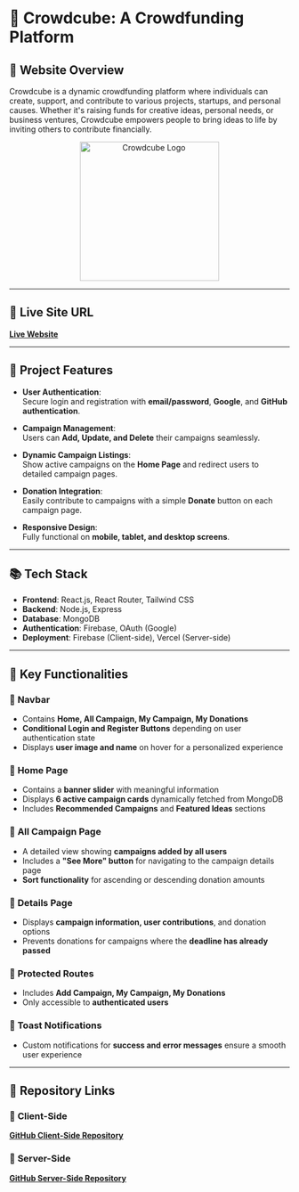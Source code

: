 # 🚀 **Crowdcube: A Crowdfunding Platform**  

## 🎯 **Website Overview**  

Crowdcube is a dynamic crowdfunding platform where individuals can create, support, and contribute to various projects, startups, and personal causes. Whether it's raising funds for creative ideas, personal needs, or business ventures, Crowdcube empowers people to bring ideas to life by inviting others to contribute financially.

<p align="center">
  <img src="https://i.ibb.co/RBGH63q/crowdcube.webp" alt="Crowdcube Logo" width="250" height="250" />
</p>

---

## 🔗 **Live Site URL**  
[**Live Website**](https://crowdcube-934d7.web.app/)

---

## 📜 **Project Features**  

- **User Authentication**:  
  Secure login and registration with **email/password**, **Google**, and **GitHub authentication**.

- **Campaign Management**:  
  Users can **Add, Update, and Delete** their campaigns seamlessly.

- **Dynamic Campaign Listings**:  
  Show active campaigns on the **Home Page** and redirect users to detailed campaign pages.

- **Donation Integration**:  
  Easily contribute to campaigns with a simple **Donate** button on each campaign page.

- **Responsive Design**:  
  Fully functional on **mobile, tablet, and desktop screens**.

---

## 📚 **Tech Stack**  

- **Frontend**: React.js, React Router, Tailwind CSS  
- **Backend**: Node.js, Express  
- **Database**: MongoDB  
- **Authentication**: Firebase, OAuth (Google)  
- **Deployment**: Firebase (Client-side), Vercel (Server-side)  

---

## 📝 **Key Functionalities**  

### 🔹 **Navbar**  
- Contains **Home, All Campaign, My Campaign, My Donations**  
- **Conditional Login and Register Buttons** depending on user authentication state  
- Displays **user image and name** on hover for a personalized experience  

### 🔹 **Home Page**  
- Contains a **banner slider** with meaningful information  
- Displays **6 active campaign cards** dynamically fetched from MongoDB  
- Includes **Recommended Campaigns** and **Featured Ideas** sections  

### 🔹 **All Campaign Page**  
- A detailed view showing **campaigns added by all users**  
- Includes a **"See More" button** for navigating to the campaign details page  
- **Sort functionality** for ascending or descending donation amounts  

### 🔹 **Details Page**  
- Displays **campaign information, user contributions**, and donation options  
- Prevents donations for campaigns where the **deadline has already passed**  

### 🔹 **Protected Routes**  
- Includes **Add Campaign, My Campaign, My Donations**  
- Only accessible to **authenticated users**  

### 🔹 **Toast Notifications**  
- Custom notifications for **success and error messages** ensure a smooth user experience  

---

## 📂 **Repository Links**  

### 🔹 **Client-Side**  
[**GitHub Client-Side Repository**](https://github.com/sumu9897/crowdcube-client)  

### 🔹 **Server-Side**  
[**GitHub Server-Side Repository**](https://github.com/sumu9897/crowdcube-server)  

